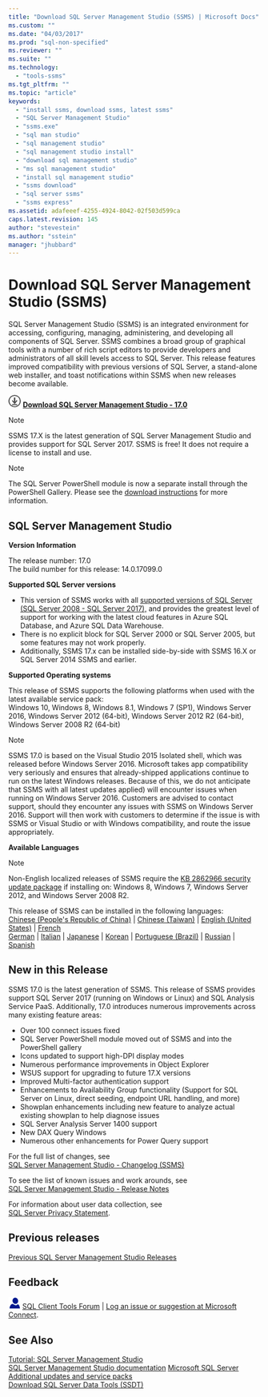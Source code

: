 ```yaml
---
title: "Download SQL Server Management Studio (SSMS) | Microsoft Docs"
ms.custom: ""
ms.date: "04/03/2017"
ms.prod: "sql-non-specified"
ms.reviewer: ""
ms.suite: ""
ms.technology: 
  - "tools-ssms"
ms.tgt_pltfrm: ""
ms.topic: "article"
keywords: 
  - "install ssms, download ssms, latest ssms"
  - "SQL Server Management Studio"
  - "ssms.exe"
  - "sql man studio"
  - "sql management studio"
  - "sql management studio install"
  - "download sql management studio"
  - "ms sql management studio"
  - "install sql management studio"
  - "ssms download"
  - "sql server ssms"
  - "ssms express"
ms.assetid: adafeeef-4255-4924-8042-02f503d599ca
caps.latest.revision: 145
author: "stevestein"
ms.author: "sstein"
manager: "jhubbard"
---
```

# Download SQL Server Management Studio (SSMS)
SQL Server Management Studio (SSMS) is an integrated environment for accessing, configuring, managing, administering, and developing all components of SQL Server. SSMS combines a broad group of graphical tools with a number of rich script editors to provide developers and administrators of all skill levels access to SQL Server. This release features improved compatibility with previous versions of SQL Server, a stand-alone web installer, and toast notifications within SSMS when new releases become available.  

    
![download](../ssdt/media/download.png) **[Download SQL Server Management Studio - 17.0](https://go.microsoft.com/fwlink/?linkid=847722)**

> [!NOTE]
> SSMS 17.X is the latest generation of SQL Server Management Studio and provides support for SQL Server 2017.  SSMS is free! It does not require a license to install and use.  

> [!NOTE]
> The SQL Server PowerShell module is now a separate install through the PowerShell Gallery.  Please see the [download instructions](download-sql-server-ps-module.md) for more information.


## SQL Server Management Studio   
**Version Information**  
  
The release number: 17.0  
The build number for this release: 14.0.17099.0
  
**Supported SQL Server versions**  
  
* This version of SSMS works with all [supported versions of SQL Server (SQL Server 2008 - SQL Server 2017),](https://support.microsoft.com/en-us/lifecycle?C2=1044) and provides the greatest level of support for working with the latest cloud features in Azure SQL Database, and Azure SQL Data Warehouse.  
* There is no explicit block for SQL Server 2000 or SQL Server 2005, but some features may not work properly.  
* Additionally, SSMS 17.x can be installed side-by-side with SSMS 16.X or SQL Server 2014 SSMS and earlier. 
  
**Supported Operating systems**  
  
This release of SSMS supports the following platforms when used with the latest available service pack:   
Windows 10, Windows 8, Windows 8.1, Windows 7 (SP1), Windows Server 2016, Windows Server 2012 (64-bit), Windows Server 2012 R2 (64-bit), Windows Server 2008 R2 (64-bit)  

>[!NOTE]
>SSMS 17.0 is based on the Visual Studio 2015 Isolated shell, which was released before Windows Server 2016. Microsoft takes app compatibility very seriously and ensures that already-shipped applications continue to run on the latest Windows releases. Because of this, we do not anticipate that SSMS with all latest updates applied) will encounter issues when running on Windows Server 2016. Customers are advised to contact support, should they encounter any issues with SSMS on Windows Server 2016. Support will then work with customers to determine if the issue is with SSMS or Visual Studio or with Windows compatibility, and route the issue appropriately.

 **Available Languages**  
> [!NOTE]  
> Non-English localized releases of SSMS require the [KB 2862966 security update package](https://support.microsoft.com/en-us/kb/2862966) if installing on: Windows 8, Windows 7, Windows Server 2012, and Windows Server 2008 R2. 
  
 This release of SSMS can be installed in the following languages:  
[Chinese (People's Republic of China)](http://go.microsoft.com/fwlink/?linkid=847722&clcid=0x804) | [Chinese (Taiwan)](http://go.microsoft.com/fwlink/?linkid=847722&clcid=0x404) | [English (United States)](http://go.microsoft.com/fwlink/?linkid=847722&clcid=0x409) | [French](http://go.microsoft.com/fwlink/?linkid=847722&clcid=0x40c)  
[German](http://go.microsoft.com/fwlink/?linkid=847722&clcid=0x407) | [Italian](http://go.microsoft.com/fwlink/?linkid=847722&clcid=0x410) | [Japanese](http://go.microsoft.com/fwlink/?linkid=847722&clcid=0x411) | [Korean](http://go.microsoft.com/fwlink/?linkid=847722&clcid=0x412) | [Portuguese (Brazil)](http://go.microsoft.com/fwlink/?linkid=847722&clcid=0x416) | [Russian](http://go.microsoft.com/fwlink/?linkid=847722&clcid=0x419) | [Spanish](http://go.microsoft.com/fwlink/?linkid=847722&clcid=0x40a)  

 
## New in this Release  

SSMS 17.0 is the latest generation of SSMS.  This release of SSMS provides support SQL Server 2017 (running on Windows or Linux) and SQL Analysis Service PaaS.
Additionally, 17.0 introduces numerous improvements across many existing feature areas:

* Over 100 connect issues fixed 
* SQL Server PowerShell module moved out of SSMS and into the PowerShell gallery
* Icons updated to support high-DPI display modes
* Numerous performance improvements in Object Explorer
* WSUS support for upgrading to future 17.X versions
* Improved Multi-factor authentication support
* Enhancements to Availability Group functionality (Support for SQL Server on Linux, direct seeding, endpoint URL handling, and more)
* Showplan enhancements including new feature to analyze actual existing showplan to help diagnose issues
* SQL Server Analysis Server 1400 support
* New DAX Query Windows
* Numerous other enhancements for Power Query support


For the full list of changes, see   
                [SQL Server Management Studio - Changelog (SSMS)](../ssms/sql-server-management-studio-changelog-ssms.md)  
  
To see the list of known issues and work arounds, see   
                [SQL Server Management Studio -  Release Notes](../ssms/sql-server-management-studio-release-notes.md)  
  
For information about user data collection, see   
                [SQL Server Privacy Statement](http://www.microsoft.com/privacystatement/en-us/SQLServer/Default.aspx).  
  
## Previous releases  
[Previous SQL Server Management Studio Releases](../ssms/previous-sql-server-management-studio-releases.md)  
  
## Feedback  
  
![needhelp_person_icon](../ssms/media/needhelp_person_icon.png) [SQL Client Tools Forum](https://social.msdn.microsoft.com/Forums/en-US/home?forum=sqltools) |  [Log an issue or suggestion at Microsoft Connect](https://connect.microsoft.com/SQLServer/Feedback).  
  
## See Also  
[Tutorial: SQL Server Management Studio](http://msdn.microsoft.com/en-us/d2bade70-07cf-4d94-b5d2-88aecb538ed1)  
[SQL Server Management Studio documentation](https://msdn.microsoft.com/library/hh213248(v=sql.130).aspx)  
[Microsoft SQL Server](https://msdn.microsoft.com/library/bb545450.aspx)  
[Additional updates and service packs](https://technet.microsoft.com/sqlserver/ff803383.aspx)  
[Download SQL Server Data Tools (SSDT)](../ssdt/download-sql-server-data-tools-ssdt.md)  



